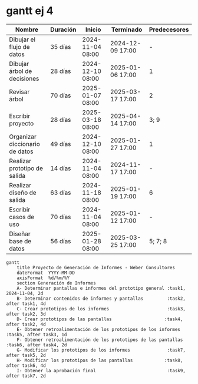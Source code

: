 # gantt ej 4
| Nombre                        | Duración | Inicio           | Terminado       | Predecesores |
|-------------------------------|----------|------------------|-----------------|--------------|
| Dibujar el flujo de datos     | 35 días  | 2024-11-04 08:00 | 2024-12-09 17:00 | -            |
| Dibujar árbol de decisiones   | 28 días  | 2024-12-10 08:00 | 2025-01-06 17:00 | 1            |
| Revisar árbol                 | 70 días  | 2025-01-07 08:00 | 2025-03-17 17:00 | 2            |
| Escribir proyecto             | 28 días  | 2025-03-18 08:00 | 2025-04-14 17:00 | 3; 9         |
| Organizar diccionario de datos| 49 días  | 2024-12-10 08:00 | 2025-01-27 17:00 | 1            |
| Realizar prototipo de salida  | 14 días  | 2024-11-04 08:00 | 2024-11-17 17:00 | -            |
| Realizar diseño de salida     | 63 días  | 2024-11-18 08:00 | 2025-01-19 17:00 | 6            |
| Escribir casos de uso         | 70 días  | 2024-11-04 08:00 | 2025-01-12 17:00 | -            |
| Diseñar base de datos         | 56 días  | 2025-01-28 08:00 | 2025-03-25 17:00 | 5; 7; 8      |

```mermaid
gantt
    title Proyecto de Generación de Informes - Weber Consultores
    dateFormat  YYYY-MM-DD
    axisFormat  %d/%m/%Y
    section Generación de Informes
    A- Determinar pantallas e informes del prototipo general :task1, 2024-11-04, 2d
    B- Determinar contenidos de informes y pantallas         :task2, after task1, 4d
    C- Crear prototipos de los informes                      :task3, after task2, 3d
    D- Crear prototipos de las pantallas                    :task4, after task2, 4d
    E- Obtener retroalimentación de los prototipos de los informes :task5, after task3, 1d
    F- Obtener retroalimentación de los prototipos de las pantallas   :task6, after task4, 2d
    G- Modificar los prototipos de los informes              :task7, after task5, 2d
    H- Modificar los prototipos de las pantallas            :task8, after task6, 4d
    I- Obtener la aprobación final                           :task9, after task7, 2d
